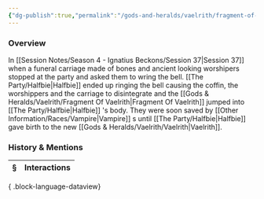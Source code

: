 ```yaml
---
{"dg-publish":true,"permalink":"/gods-and-heralds/vaelrith/fragment-of-vaelrith/","updated":"2025-06-11T20:29:41.195+01:00"}
---
```



### Overview
In [[Session Notes/Season 4 - Ignatius Beckons/Session 37\|Session 37]] when a funeral carriage made of bones and ancient looking worshipers stopped at the party and asked them to wring the bell. [[The Party/Halfbie\|Halfbie]]  ended up ringing the bell causing the coffin, the worshippers and the carriage to disintegrate and the [[Gods & Heralds/Vaelrith/Fragment Of Vaelrith\|Fragment Of Vaelrith]] jumped into [[The Party/Halfbie\|Halfbie]] 's body. They were soon saved by [[Other Information/Races/Vampire\|Vampire]] s until [[The Party/Halfbie\|Halfbie]] gave birth to the new [[Gods & Heralds/Vaelrith/Vaelrith\|Vaelrith]]. 

### History & Mentions
| § | Interactions |
| - | ------------ |

{ .block-language-dataview}
